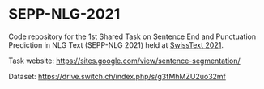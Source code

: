 # SEPP-NLG-2021
Code repository for the 1st Shared Task on Sentence End and Punctuation Prediction in NLG Text (SEPP-NLG 2021) held at [SwissText 2021](https://www.swisstext.org/).

Task website: https://sites.google.com/view/sentence-segmentation/

Dataset: https://drive.switch.ch/index.php/s/g3fMhMZU2uo32mf
